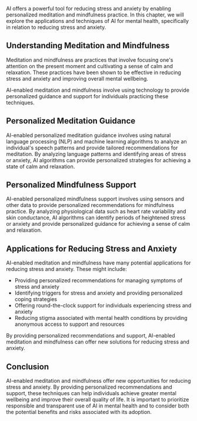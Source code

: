 

AI offers a powerful tool for reducing stress and anxiety by enabling personalized meditation and mindfulness practice. In this chapter, we will explore the applications and techniques of AI for mental health, specifically in relation to reducing stress and anxiety.

Understanding Meditation and Mindfulness
----------------------------------------

Meditation and mindfulness are practices that involve focusing one's attention on the present moment and cultivating a sense of calm and relaxation. These practices have been shown to be effective in reducing stress and anxiety and improving overall mental wellbeing.

AI-enabled meditation and mindfulness involve using technology to provide personalized guidance and support for individuals practicing these techniques.

Personalized Meditation Guidance
--------------------------------

AI-enabled personalized meditation guidance involves using natural language processing (NLP) and machine learning algorithms to analyze an individual's speech patterns and provide tailored recommendations for meditation. By analyzing language patterns and identifying areas of stress or anxiety, AI algorithms can provide personalized strategies for achieving a state of calm and relaxation.

Personalized Mindfulness Support
--------------------------------

AI-enabled personalized mindfulness support involves using sensors and other data to provide personalized recommendations for mindfulness practice. By analyzing physiological data such as heart rate variability and skin conductance, AI algorithms can identify periods of heightened stress or anxiety and provide personalized guidance for achieving a sense of calm and relaxation.

Applications for Reducing Stress and Anxiety
--------------------------------------------

AI-enabled meditation and mindfulness have many potential applications for reducing stress and anxiety. These might include:

* Providing personalized recommendations for managing symptoms of stress and anxiety
* Identifying triggers for stress and anxiety and providing personalized coping strategies
* Offering round-the-clock support for individuals experiencing stress and anxiety
* Reducing stigma associated with mental health conditions by providing anonymous access to support and resources

By providing personalized recommendations and support, AI-enabled meditation and mindfulness can offer new solutions for reducing stress and anxiety.

Conclusion
----------

AI-enabled meditation and mindfulness offer new opportunities for reducing stress and anxiety. By providing personalized recommendations and support, these techniques can help individuals achieve greater mental wellbeing and improve their overall quality of life. It is important to prioritize responsible and transparent use of AI in mental health and to consider both the potential benefits and risks associated with its adoption.
